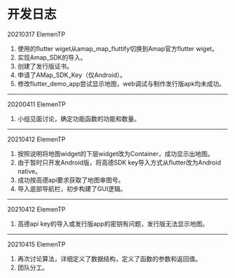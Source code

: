 # 开发日志

20210317 ElemenTP  

1. 使用的flutter wiget从amap_map_fluttify切换到Amap官方flutter wiget。
2. 实现Amap_SDK的导入。
3. 创建了发行版证书。
4. 申请了AMap_SDK_Key（仅Android）。
5. 修改flutter_demo_app尝试显示地图，web调试与制作发行版apk均未成功。
---

20200411 ElemenTP

1. 小组见面讨论，确定功能函数的功能和数量。
---

20210412 ElemenTP

1. 按照说明将地图widget的下层widget改为Container，成功显示出地图。  
2. 由于暂时只开发Android版，将高德SDK key导入方式从flutter改为Android native。
3. 成功按高德api要求获取了地图审图号。
4. 导入底部导航栏，初步构建了GUI逻辑。
---

20210412 ElemenTP

1. 高德api key的导入或发行版app的密钥有问题，发行版无法显示地图。
---

20210415 ElemenTP

1. 再次讨论算法，详细定义了数据结构，定义了函数的参数和返回值。
2. 团队分工。